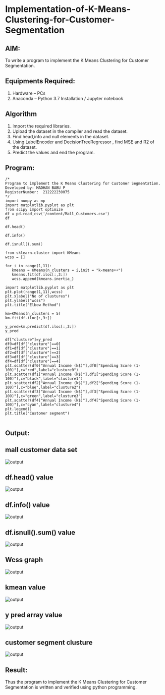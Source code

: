 # Implementation-of-K-Means-Clustering-for-Customer-Segmentation

## AIM:
To write a program to implement the K Means Clustering for Customer Segmentation.

## Equipments Required:
1. Hardware – PCs
2. Anaconda – Python 3.7 Installation / Jupyter notebook

## Algorithm
1. Import the required libraries.
2. Upload the dataset in the compiler and read the dataset.
3. Find head,info and null elements in the dataset.
4. Using LabelEncoder and DecisionTreeRegressor , find MSE and R2 of the dataset.
5. Predict the values and end the program.

## Program:
```
/*
Program to implement the K Means Clustering for Customer Segmentation.
Developed by: MADHAN BABU P
RegisterNumber:  212222230075
*/
import numpy as np
import matplotlib.pyplot as plt
from scipy import optimize
df = pd.read_csv('/content/Mall_Customers.csv')
df

df.head()

df.info()

df.isnull().sum()

from sklearn.cluster import KMeans
wcss = []

for i in range(1,11):
   kmeans = KMeans(n_clusters = i,init = "k-means++")
   kmeans.fit(df.iloc[:,3:])
   wcss.append(kmeans.inertia_)

import matplotlib.pyplot as plt
plt.plot(range(1,11),wcss)
plt.xlabel("No of clustures")
plt.ylabel("wcss")
plt.title("Elbow Method")

km=KMeans(n_clusters = 5)
km.fit(df.iloc[:,3:])

y_pred=km.predict(df.iloc[:,3:])
y_pred

df["clusture"]=y_pred
df0=df[df["clusture"]==0]
df1=df[df["clusture"]==1]
df2=df[df["clusture"]==2]
df3=df[df["clusture"]==3]
df4=df[df["clusture"]==4]
plt.scatter(df0["Annual Income (k$)"],df0["Spending Score (1-100)"],c="red",label="clusture0")
plt.scatter(df1["Annual Income (k$)"],df1["Spending Score (1-100)"],c="black",label="clusture1")
plt.scatter(df2["Annual Income (k$)"],df2["Spending Score (1-100)"],c="blue",label="clusture2")
plt.scatter(df3["Annual Income (k$)"],df3["Spending Score (1-100)"],c="green",label="clusture3")
plt.scatter(df4["Annual Income (k$)"],df4["Spending Score (1-100)"],c="cyan",label="clusture4")
plt.legend()
plt.title("Customer segment")


```

## Output:
## mall customer data set
![output](./a.png)
## df.head() value
![output](./b.png)
## df.info() value
![output](./c.png)
## df.isnull().sum() value
![output](./d.png)
## Wcss graph
![output](./e.png)
## kmean value
![output](./f.png)
## y pred array value
![output](./g.png)
## customer segment clusture
![output](./h.png)


## Result:
Thus the program to implement the K Means Clustering for Customer Segmentation is written and verified using python programming.
